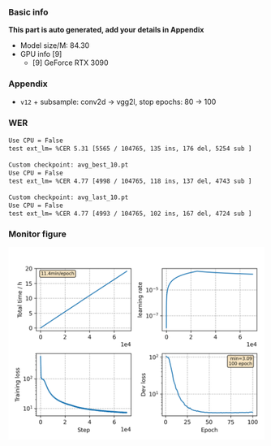 ### Basic info

**This part is auto generated, add your details in Appendix**

* Model size/M: 84.30
* GPU info \[9\]
  * \[9\] GeForce RTX 3090

### Appendix

* `v12` + subsample: conv2d -> vgg2l, stop epochs: 80 -> 100

### WER
```
Use CPU = False
test ext_lm= %CER 5.31 [5565 / 104765, 135 ins, 176 del, 5254 sub ]

Custom checkpoint: avg_best_10.pt
Use CPU = False
test ext_lm= %CER 4.77 [4998 / 104765, 118 ins, 137 del, 4743 sub ]

Custom checkpoint: avg_last_10.pt
Use CPU = False
test ext_lm= %CER 4.77 [4993 / 104765, 102 ins, 167 del, 4724 sub ]
```

### Monitor figure
![monitor](./monitor.png)
